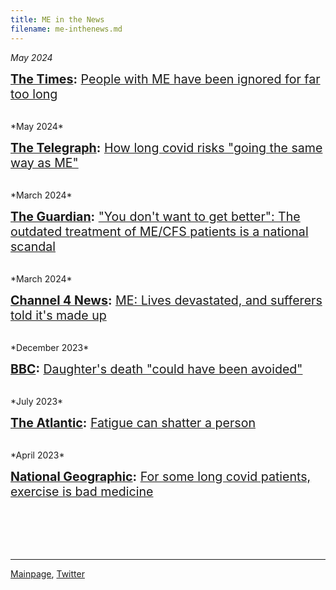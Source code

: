 ```yaml
---
title: ME in the News
filename: me-inthenews.md
---
```

<!---
*2024*

<span style="font-size:1.4em;"> **[]():** []() </span>

<br/>
-->

*May 2024*

<span style="font-size:1.4em;"> **[The Times](https://www.thetimes.co.uk/article/people-with-me-have-been-ignored-for-far-too-long-gv2nhq28m):** [People with ME have been ignored for far too long](https://archive.is/SkZ36) </span>

<br/>
*May 2024*

<span style="font-size:1.4em;"> **[The Telegraph](https://www.telegraph.co.uk/health-fitness/conditions/cold-flu/how-long-covid-risks-going-the-same-way-as-me/):** [How long covid risks "going the same way as ME"](http://archive.ph/JtPVu) </span>

<br/>
*March 2024*

<span style="font-size:1.4em;"> **[The Guardian](https://www.theguardian.com/commentisfree/2024/mar/12/chronic-fatigue-syndrome-me-treatments-social-services?CMP=share_btn_url):** ["You don't want to get better": The outdated treatment of ME/CFS patients is a national scandal](https://www.theguardian.com/commentisfree/2024/mar/12/chronic-fatigue-syndrome-me-treatments-social-services?CMP=share_btn_url) </span>

<br/>
*March 2024*

<span style="font-size:1.4em;"> **[Channel 4 News](https://m.youtube.com/watch?si=zQvysshn3Hi3L81A&embeds_referring_euri=https%3A%2F%2Fwww.s4me.info%2F&source_ve_path=MTY0OTksMjg2NjQsMTY0NTA2&feature=emb_share&v=pobf0RPlJuw):** [ME: Lives devastated, and sufferers told it's made up](https://m.youtube.com/watch?si=zQvysshn3Hi3L81A&embeds_referring_euri=https%3A%2F%2Fwww.s4me.info%2F&source_ve_path=MTY0OTksMjg2NjQsMTY0NTA2&feature=emb_share&v=pobf0RPlJuw) </span>

<br/>
*December 2023*

<span style="font-size:1.4em;"> **[BBC](https://www.bbc.com/news/uk-england-devon-67748453):** [Daughter's death "could have been avoided"](https://www.bbc.com/news/uk-england-devon-67748453) </span>

<br/>
*July 2023*

<span style="font-size:1.4em;"> **[The Atlantic](https://www.theatlantic.com/health/archive/2023/07/chronic-fatigue-long-covid-symptoms/674834/):** [Fatigue can shatter a person](https://archive.ph/sBL8T) </span>

<br/>
*April 2023*

<span style="font-size:1.4em;"> **[National Geographic](https://www.nationalgeographic.com/premium/article/long-covid-patients-exercise-bad-medicine):** [For some long covid patients, exercise is bad medicine](https://www.nationalgeographic.com/premium/article/long-covid-patients-exercise-bad-medicine)</span>

<br/>
<br/><br/><br/>

---

[Mainpage](https://me-cfs.github.io), [Twitter](https://twitter.com/yann_mecfs)
